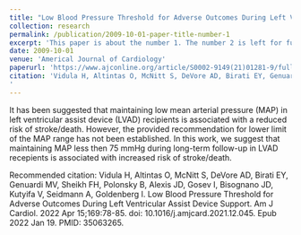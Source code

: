 ```yaml
---
title: "Low Blood Pressure Threshold for Adverse Outcomes During Left Ventricular Assist Device Support"
collection: research
permalink: /publication/2009-10-01-paper-title-number-1
excerpt: 'This paper is about the number 1. The number 2 is left for future work.'
date: 2009-10-01
venue: 'Americal Journal of Cardiology'
paperurl: 'https://www.ajconline.org/article/S0002-9149(21)01281-9/fulltext'
citation: 'Vidula H, Altintas O, McNitt S, DeVore AD, Birati EY, Genuardi MV, Sheikh FH, Polonsky B, Alexis JD, Gosev I, Bisognano JD, Kutyifa V, Seidmann A, Goldenberg I. Low Blood Pressure Threshold for Adverse Outcomes During Left Ventricular Assist Device Support. Am J Cardiol. 2022 Apr 15;169:78-85. doi: 10.1016/j.amjcard.2021.12.045. Epub 2022 Jan 19. PMID: 35063265.
'
---
```

It has been suggested that maintaining low mean arterial pressure (MAP) in left ventricular assist device (LVAD) recipients is associated with a reduced risk of stroke/death.
However, the provided recommendation for lower limit of the MAP range has not been established.
In this work, we suggest that maintaining MAP less then 75 mmHg during long-term follow-up in LVAD recepients is associated with increased risk of stroke/death.


Recommended citation: Vidula H, Altintas O, McNitt S, DeVore AD, Birati EY, Genuardi MV, Sheikh FH, Polonsky B, Alexis JD, Gosev I, Bisognano JD, Kutyifa V, Seidmann A, Goldenberg I. Low Blood Pressure Threshold for Adverse Outcomes During Left Ventricular Assist Device Support. Am J Cardiol. 2022 Apr 15;169:78-85. doi: 10.1016/j.amjcard.2021.12.045. Epub 2022 Jan 19. PMID: 35063265.
